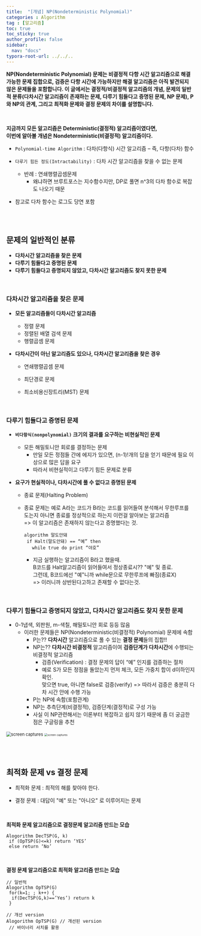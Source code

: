 ```yaml
---
title:  "[개념] NP(Nondeterministic Polynomial)"
categories : Algorithm
tag : [알고리즘]
toc: true
toc_sticky: true
author_profile: false
sidebar:
  nav: "docs"
typora-root-url: ../../..
---
```




**NP(Nondeterministic Polynomial) 문제는 비결정적 다항 시간 알고리즘으로 해결 가능한 문제 집합으로, 검증은 다항 시간에 가능하지만 해결 알고리즘은 아직 발견되지 않은 문제들을 포함합니다. 이 글에서는 결정적/비결정적 알고리즘의 개념, 문제의 일반적 분류(다차시간 알고리즘이 존재하는 문제, 다루기 힘들다고 증명된 문제, NP 문제), P와 NP의 관계, 그리고 최적화 문제와 결정 문제의 차이를 설명합니다.**

<br>

**지금까지 모든 알고리즘은 Deterministic(결정적) 알고리즘이였다면,  
이번에 알아볼 개념은 Nondeterministic(비결정적) 알고리즘이다.**

* `Polynomial-time Algorithm` : 다차(다항식) 시간 알고리즘 – 즉, 다항(다차) 함수

* `다루기 힘든 정도(Intractability)` : 다차 시간 알고리즘을 찾을 수 없는 문제
  * 반례 : 연쇄행렬곱셈문제
    * 왜냐하면 브루트포스는 지수함수지만, DP로 풀면 n^3의 다차 함수로 복잡도 나오기 때문
* 참고로 다차 함수는 로그도 당연 포함

<br><br>

## 문제의 일반적인 분류

* **다차시간 알고리즘을 찾은 문제**
* **다루기 힘들다고 증명된 문제**
* **다루기 힘들다고 증명되지 않았고, 다차시간 알고리즘도 찾지 못한 문제**

<br>

### **다차시간 알고리즘을 찾은 문제**

* **모든 알고리즘들이 다차시간 알고리즘**
  * 정렬 문제
  * 정렬된 배열 검색 문제
  * 행렬곱셈 문제

* **다차시간이 아닌 알고리즘도 있으나, 다차시간 알고리즘을 찾은 경우**

  * 연쇄행렬곱셈 문제

  * 최단경로 문제

  * 최소비용신장트리(MST) 문제

<br>

### **다루기 힘들다고 증명된 문제**

* **`비다항식(nonpolynomial)` 크기의 결과를 요구하는 비현실적인 문제**
  * 모든 해밀토니안 회로를 결정하는 문제
    * 만일 모든 정점들 간에 에지가 있으면, (n-1)!개의 답을 얻기 때문에 필요 이상으로 많은 답을 요구
    * 따라서 비현실적이고 다루기 힘든 문제로 분류

* **요구가 현실적이나, 다차시간에 풀 수 없다고 증명된 문제**

  * 종료 문제(Halting Problem)

  * 종료 문제는 예로 A라는 코드가 B라는 코드를 읽어들여 분석해서 무한루프를 도는지 아니면 종료를 정상적으로 하는지 이런걸 알아보는 알고리즘     
    => 이 알고리즘은 존재하지 않는다고 증명했다는 것.

    ```
    algorithm 말도안돼
     if Halt(말도안돼) == “예” then
       while true do print “야호”
    ```

    * 지금 실행하는 알고리즘이 B라고 했을때.  
      B코드를 Halt알고리즘이 읽어들여서 정상종료시?? "예" 및 종료.   
      그런데, B코드에선 "예"니까 while문으로 무한루프에 빠짐(종료X)    
      => 이러니까 상반된다고하고 존재할 수 없다는것.

<br>

### 다루기 힘들다고 증명되지 않았고, 다차시간 알고리즘도 찾지 못한 문제

* 0-1냅색, 외판원, m-색칠, 해밀토니안 회로 등등 많음
  * 이러한 문제들은 NP(Nondeterministic(비결정적) Polynomial) 문제에 속함
    * P는?? **다차시간** 알고리즘으로 풀 수 있는 **결정 문제**들의 집합!!
    * NP는?? **다차시간 비결정적** 알고리즘이여 **검증단계가 다차시간**에 수행되는 비결정적 알고리즘
      * 검증(Verification) : 결정 문제의 답이 “예” 인지를 검증하는 절차
      * 예로 S가 모든 정점을 돌았는지 먼저 체크, 모든 가중치 합이 d이하인지 확인.  
        맞으면 true, 아니면 false로 검증(verify)
        => 따라서 검증은 충분히 다차 시간 안에 수행 가능
    * P는 NP에 속함(포함관계)
    * NP는 추측단계(비결정적), 검증단계(결정적)로 구성 가능
    * 사실 이 NP관련해서는 이론부터 복잡하고 쉽지 않기 때문에 좀 더 궁금한 점은 구글링을 추천



<img src="https://slid-users-assets-v1-seoul.s3.ap-northeast-2.amazonaws.com/public/capture_markup_images/aac3ded48ac44d4e868e4e67b13b452a/74694790-55c6-46ab-8086-7c33be1afa9d.png" alt="screen captures" style="zoom: 80%;" />

<img src="https://slid-users-assets-v1-seoul.s3.ap-northeast-2.amazonaws.com/public/image_upload/aac3ded48ac44d4e868e4e67b13b452a/b0ea4931-63e6-48db-8aeb-a061b9b76b24.png" alt="screen captures" style="zoom: 50%;" />

<br><br>

## 최적화 문제 vs 결정 문제

* 최적화 문제 : 최적의 해를 찾아야 한다.

* 결정 문제 : 대답이 "예" 또는 "아니오" 로 이루어지는 문제

<br>

**최적화 문제 알고리즘으로 결정문제 알고리즘 만드는 모습**

```
Alogorithm DecTSP(G, k)
 if (OpTSP(G)<=k) return ‘YES’
 else return ‘No’
```

<br>

**결정 문제 알고리즘으로 최적화 알고리즘 만드는 모습**

```
// 일반적
Alogorithm OpTSP(G)
 for(k=1; ; k++) {
  if(DecTSP(G,k)==’Yes’) return k
 }
 
// 개선 version
Alogorithm OpTSP(G) // 개선된 version
 // 바이너리 서치를 활용
```

